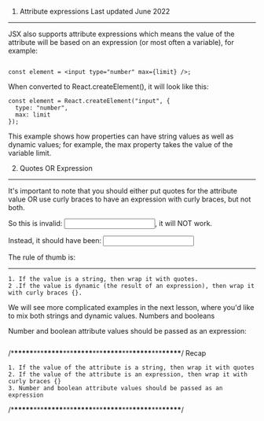 1. Attribute expressions
   Last updated June 2022

---

JSX also supports attribute expressions which means the value of the attribute will be based on an expression (or most often a variable), for example:

```const limit = 5;

const element = <input type="number" max={limit} />;
```

When converted to React.createElement(), it will look like this:

```const limit = 5;
const element = React.createElement("input", {
  type: "number",
  max: limit
});
```

This example shows how properties can have string values as well as dynamic values; for example, the max property takes the value of the variable limit.

2. Quotes OR Expression

---

It's important to note that you should either put quotes for the attribute value OR use curly braces to have an expression with curly braces, but not both.

So this is invalid: <input max="{limit}" />, it will NOT work.

Instead, it should have been: <input max={limit} />

The rule of thumb is:

---

    1. If the value is a string, then wrap it with quotes.
    2 .If the value is dynamic (the result of an expression), then wrap it with curly braces {}.

We will see more complicated examples in the next lesson, where you'd like to mix both strings and dynamic values.
Numbers and booleans

Number and boolean attribute values should be passed as an expression:

```<input max={2} disabled={true} className="textbox" />

```

/\***\*\*\*\*\***\*\*\***\*\*\*\*\***\*\*\***\*\*\*\*\***\*\*\***\*\*\*\*\***\*\*\***\*\*\*\*\***\*\*\***\*\*\*\*\***/
Recap

    1. If the value of the attribute is a string, then wrap it with quotes
    2. If the value of the attribute is an expression, then wrap it with curly braces {}
    3. Number and boolean attribute values should be passed as an expression

/\***\*\*\*\*\***\*\*\***\*\*\*\*\***\*\*\***\*\*\*\*\***\*\*\***\*\*\*\*\***\*\*\***\*\*\*\*\***\*\*\***\*\*\*\*\***/
